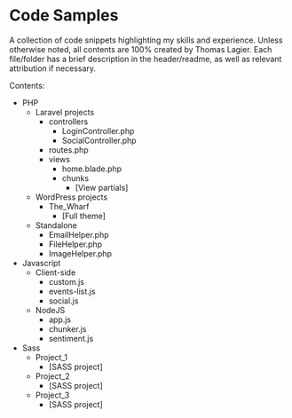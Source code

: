 Code Samples
============

A collection of code snippets highlighting my skills and experience. Unless otherwise noted, all contents are 100% created by Thomas Lagier. Each file/folder has a brief description in the header/readme, as well as relevant attribution if necessary.

Contents:

* PHP
    * Laravel projects
        * controllers
            * LoginController.php
            * SocialController.php
        * routes.php
        * views
           * home.blade.php
            * chunks
                * [View partials]
     * WordPress projects
        * The_Wharf
            * [Full theme]
    * Standalone
        * EmailHelper.php
        * FileHelper.php
        * ImageHelper.php
* Javascript
    * Client-side
        * custom.js
        * events-list.js
        * social.js
    * NodeJS
        * app.js
        * chunker.js
        * sentiment.js
* Sass
    * Project_1
        * [SASS project]
    * Project_2
        * [SASS project]
    * Project_3
        * [SASS project]
